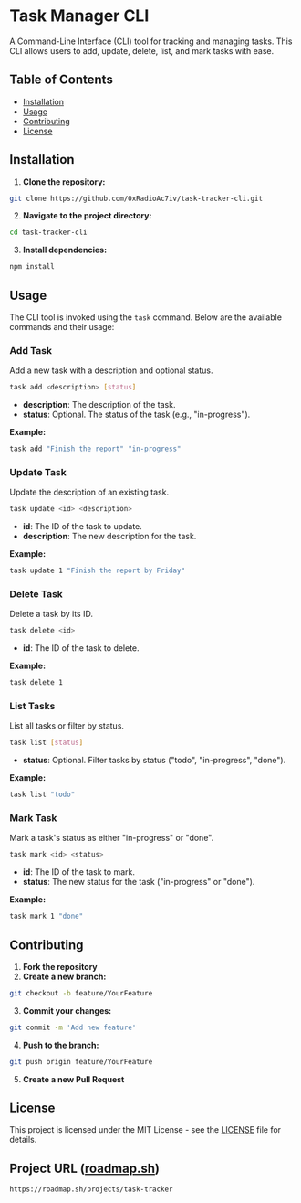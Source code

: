 # Task Manager CLI

A Command-Line Interface (CLI) tool for tracking and managing tasks. This CLI allows users to add, update, delete, list, and mark tasks with ease.

## Table of Contents

- [Installation](#installation)
- [Usage](#usage)
- [Contributing](#contributing)
- [License](#license)

## Installation

1.  **Clone the repository:**

```bash
git clone https://github.com/0xRadioAc7iv/task-tracker-cli.git
```

2.  **Navigate to the project directory:**

```bash
cd task-tracker-cli
```

3.  **Install dependencies:**

```bash
npm install
```

## Usage

The CLI tool is invoked using the `task` command. Below are the available commands and their usage:

### Add Task

Add a new task with a description and optional status.

```bash
task add <description> [status]
```

- **description**: The description of the task.
- **status**: Optional. The status of the task (e.g., "in-progress").

**Example:**

```bash
task add "Finish the report" "in-progress"
```

### Update Task

Update the description of an existing task.

```bash
task update <id> <description>
```

- **id**: The ID of the task to update.
- **description**: The new description for the task.

**Example:**

```bash
task update 1 "Finish the report by Friday"
```

### Delete Task

Delete a task by its ID.

```bash
task delete <id>
```

- **id**: The ID of the task to delete.

**Example:**

```bash
task delete 1
```

### List Tasks

List all tasks or filter by status.

```bash
task list [status]
```

- **status**: Optional. Filter tasks by status ("todo", "in-progress", "done").

**Example:**

```bash
task list "todo"
```

### Mark Task

Mark a task's status as either "in-progress" or "done".

```bash
task mark <id> <status>
```

- **id**: The ID of the task to mark.
- **status**: The new status for the task ("in-progress" or "done").

**Example:**

```bash
task mark 1 "done"
```

## Contributing

1.  **Fork the repository**
2.  **Create a new branch:**

```bash
git checkout -b feature/YourFeature
```

3.  **Commit your changes:**

```bash
git commit -m 'Add new feature'
```

4.  **Push to the branch:**

```bash
git push origin feature/YourFeature
```

5.  **Create a new Pull Request**

## License

This project is licensed under the MIT License - see the [LICENSE](LICENSE) file for details.

## Project URL ([roadmap.sh](https://roadmap.sh))

```
https://roadmap.sh/projects/task-tracker
```
